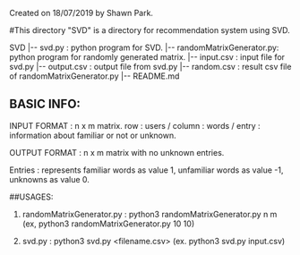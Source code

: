 Created on 18/07/2019 by Shawn Park.

#This directory "SVD" is a directory for recommendation system using SVD.

SVD
  |-- svd.py : python program for SVD.
  |-- randomMatrixGenerator.py: python program for randomly generated matrix.
  |-- input.csv : input file for svd.py
  |-- output.csv : output file from svd.py
  |-- random.csv : result csv file of randomMatrixGenerator.py
  |-- README.md



## BASIC INFO:

INPUT FORMAT : n x m matrix. row : users / column : words / entry : information about familiar or not or unknown.

OUTPUT FORMAT : n x m matrix with no unknown entries.

Entries : represents familiar words as value 1, unfamiliar words as value -1, unknowns as value 0.



##USAGES:
1. randomMatrixGenerator.py : python3 randomMatrixGenerator.py n m (ex, python3 randomMatrixGenerator.py 10 10)


2. svd.py : python3 svd.py <filename.csv> (ex. python3 svd.py input.csv)